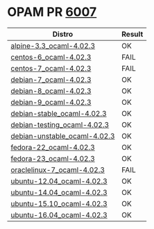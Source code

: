 # OPAM PR [6007](https://github.com/ocaml/opam-repository/pull/6007)


| Distro | Result |
| ------ | ------ |
| [alpine-3.3_ocaml-4.02.3](build/log.alpine-3.3_ocaml-4.02.3) | OK |
| [centos-6_ocaml-4.02.3](build/log.centos-6_ocaml-4.02.3) | FAIL |
| [centos-7_ocaml-4.02.3](build/log.centos-7_ocaml-4.02.3) | FAIL |
| [debian-7_ocaml-4.02.3](build/log.debian-7_ocaml-4.02.3) | OK |
| [debian-8_ocaml-4.02.3](build/log.debian-8_ocaml-4.02.3) | OK |
| [debian-9_ocaml-4.02.3](build/log.debian-9_ocaml-4.02.3) | OK |
| [debian-stable_ocaml-4.02.3](build/log.debian-stable_ocaml-4.02.3) | OK |
| [debian-testing_ocaml-4.02.3](build/log.debian-testing_ocaml-4.02.3) | OK |
| [debian-unstable_ocaml-4.02.3](build/log.debian-unstable_ocaml-4.02.3) | OK |
| [fedora-22_ocaml-4.02.3](build/log.fedora-22_ocaml-4.02.3) | OK |
| [fedora-23_ocaml-4.02.3](build/log.fedora-23_ocaml-4.02.3) | OK |
| [oraclelinux-7_ocaml-4.02.3](build/log.oraclelinux-7_ocaml-4.02.3) | FAIL |
| [ubuntu-12.04_ocaml-4.02.3](build/log.ubuntu-12.04_ocaml-4.02.3) | OK |
| [ubuntu-14.04_ocaml-4.02.3](build/log.ubuntu-14.04_ocaml-4.02.3) | OK |
| [ubuntu-15.10_ocaml-4.02.3](build/log.ubuntu-15.10_ocaml-4.02.3) | OK |
| [ubuntu-16.04_ocaml-4.02.3](build/log.ubuntu-16.04_ocaml-4.02.3) | OK |

